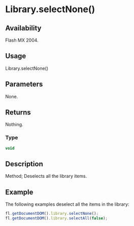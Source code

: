 # Library.selectNone()

## Availability

Flash MX 2004.

## Usage

Library.selectNone()

## Parameters

None.

## Returns

Nothing.

### Type

```typescript
void
```

## Description

Method; Deselects all the library items.

## Example

The following examples deselect all the items in the library:

```javascript
fl.getDocumentDOM().library.selectNone();
fl.getDocumentDOM().library.selectAll(false);
```
